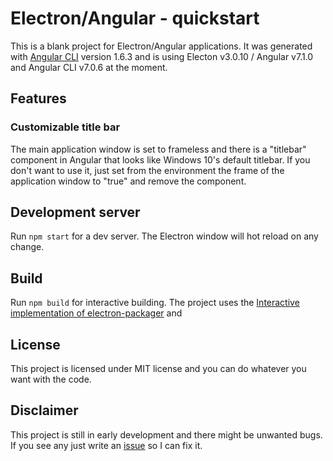 # Electron/Angular - quickstart

This is a blank project for Electron/Angular applications. It was generated with [Angular CLI](https://github.com/angular/angular-cli) version 1.6.3 and is using Electon v3.0.10 / Angular v7.1.0 and Angular CLI v7.0.6 at the moment.

## Features

### Customizable title bar
The main application window is set to frameless and there is a "titlebar" component in Angular that looks like Windows 10's default titlebar. If you don't want to use it, just set from the environment the frame of the application window to "true" and remove the component.

## Development server

Run `npm start` for a dev server. The Electron window will hot reload on any change.

## Build

Run `npm build` for interactive building. The project uses the [Interactive implementation of electron-packager](https://www.npmjs.com/package/electron-packager-interactive) and

## License

This project is licensed under MIT license and you can do whatever you want with the code.
## Disclaimer

This project is still in early development and there might be unwanted bugs. If you see any just write an [issue](https://github.com/D-LUSiON/electron-angular-quickstart/issues) so I can fix it.
